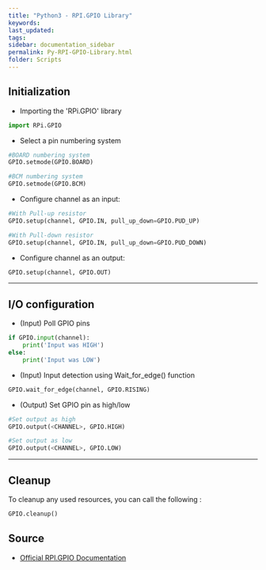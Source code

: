 ```yaml
---
title: "Python3 - RPI.GPIO Library"
keywords: 
last_updated: 
tags: 
sidebar: documentation_sidebar
permalink: Py-RPI-GPIO-Library.html
folder: Scripts
---
```



## Initialization


- Importing the 'RPi.GPIO' library

```py
import RPi.GPIO
```
- Select a pin numbering system

```py
#BOARD numbering system
GPIO.setmode(GPIO.BOARD)

#BCM numbering system
GPIO.setmode(GPIO.BCM)
```
- Configure channel as an input:
```py
#With Pull-up resistor
GPIO.setup(channel, GPIO.IN, pull_up_down=GPIO.PUD_UP)

#With Pull-down resistor
GPIO.setup(channel, GPIO.IN, pull_up_down=GPIO.PUD_DOWN)
```
- Configure channel as an output:
```py
GPIO.setup(channel, GPIO.OUT)
```
---

## I/O configuration


- (Input) Poll GPIO pins
```py
if GPIO.input(channel):
    print('Input was HIGH')
else:
    print('Input was LOW')
```
- (Input) Input detection using Wait_for_edge() function
```py
GPIO.wait_for_edge(channel, GPIO.RISING)
```
- (Output) Set GPIO pin as high/low
```py
#Set output as high
GPIO.output(<CHANNEL>, GPIO.HIGH)

#Set output as low
GPIO.output(<CHANNEL>, GPIO.LOW)
```
---

## Cleanup


To cleanup any used resources, you can call the following : 
```py
GPIO.cleanup()
```

## Source
- [Official RPI.GPIO Documentation](https://sourceforge.net/p/raspberry-gpio-python/wiki)

